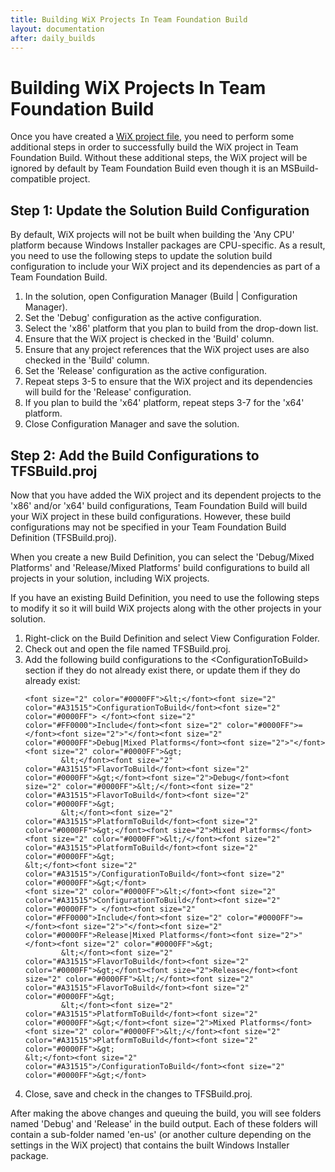 ```yaml
---
title: Building WiX Projects In Team Foundation Build
layout: documentation
after: daily_builds
---
```

# Building WiX Projects In Team Foundation Build

Once you have created a [WiX project file](authoring_first_msbuild_project.md), you need to perform some additional steps in order to successfully build the WiX project in Team Foundation Build. Without these additional steps, the WiX project will be ignored by default by Team Foundation Build even though it is an MSBuild-compatible project.

## Step 1: Update the Solution Build Configuration
  
By default, WiX projects will not be built when building the &apos;Any CPU&apos; platform because Windows Installer packages are CPU-specific. As a result, you need to use the following steps to update the solution build configuration to include your WiX project and its dependencies as part of a Team Foundation Build.

1. In the solution, open Configuration Manager (Build | Configuration Manager).
1. Set the &apos;Debug&apos; configuration as the active configuration.
1. Select the &apos;x86&apos; platform that you plan to build from the drop-down list.
1. Ensure that the WiX project is checked in the &apos;Build&apos; column.
1. Ensure that any project references that the WiX project uses are also checked in the &apos;Build&apos; column.
1. Set the &apos;Release&apos; configuration as the active configuration.
1. Repeat steps 3-5 to ensure that the WiX project and its dependencies will build for the &apos;Release&apos; configuration.
1. If you plan to build the &apos;x64&apos; platform, repeat steps 3-7 for the &apos;x64&apos; platform.
1. Close Configuration Manager and save the solution.

## Step 2: Add the Build Configurations to TFSBuild.proj

Now that you have added the WiX project and its dependent projects to the &apos;x86&apos; and/or &apos;x64&apos; build configurations, Team Foundation Build will build your WiX project in these build configurations. However, these build configurations may not be specified in your Team Foundation Build Definition (TFSBuild.proj).

When you create a new Build Definition, you can select the &apos;Debug/Mixed Platforms&apos; and &apos;Release/Mixed Platforms&apos; build configurations to build all projects in your solution, including WiX projects.

If you have an existing Build Definition, you need to use the following steps to modify it so it will build WiX projects along with the other projects in your solution.

<ol>
  <li>Right-click on the Build Definition and select View Configuration Folder.</li>
  <li>Check out and open the file named TFSBuild.proj.</li>
  <li>Add the following build configurations to the &lt;ConfigurationToBuild&gt; section if they do not already exist there, or update them if they do already exist:

```
<font size="2" color="#0000FF">&lt;</font><font size="2" color="#A31515">ConfigurationToBuild</font><font size="2" color="#0000FF"> </font><font size="2" color="#FF0000">Include</font><font size="2" color="#0000FF">=</font><font size="2">"</font><font size="2" color="#0000FF">Debug|Mixed Platforms</font><font size="2">"</font><font size="2" color="#0000FF">&gt;
        &lt;</font><font size="2" color="#A31515">FlavorToBuild</font><font size="2" color="#0000FF">&gt;</font><font size="2">Debug</font><font size="2" color="#0000FF">&lt;/</font><font size="2" color="#A31515">FlavorToBuild</font><font size="2" color="#0000FF">&gt;
        &lt;</font><font size="2" color="#A31515">PlatformToBuild</font><font size="2" color="#0000FF">&gt;</font><font size="2">Mixed Platforms</font><font size="2" color="#0000FF">&lt;/</font><font size="2" color="#A31515">PlatformToBuild</font><font size="2" color="#0000FF">&gt;
&lt;</font><font size="2" color="#A31515">/ConfigurationToBuild</font><font size="2" color="#0000FF">&gt;</font>
<font size="2" color="#0000FF">&lt;</font><font size="2" color="#A31515">ConfigurationToBuild</font><font size="2" color="#0000FF"> </font><font size="2" color="#FF0000">Include</font><font size="2" color="#0000FF">=</font><font size="2">"</font><font size="2" color="#0000FF">Release|Mixed Platforms</font><font size="2">"</font><font size="2" color="#0000FF">&gt;
        &lt;</font><font size="2" color="#A31515">FlavorToBuild</font><font size="2" color="#0000FF">&gt;</font><font size="2">Release</font><font size="2" color="#0000FF">&lt;/</font><font size="2" color="#A31515">FlavorToBuild</font><font size="2" color="#0000FF">&gt;
        &lt;</font><font size="2" color="#A31515">PlatformToBuild</font><font size="2" color="#0000FF">&gt;</font><font size="2">Mixed Platforms</font><font size="2" color="#0000FF">&lt;/</font><font size="2" color="#A31515">PlatformToBuild</font><font size="2" color="#0000FF">&gt;
&lt;</font><font size="2" color="#A31515">/ConfigurationToBuild</font><font size="2" color="#0000FF">&gt;</font>
```

  </li>
  <li>Close, save and check in the changes to TFSBuild.proj.</li>
</ol>

After making the above changes and queuing the build, you will see folders named &apos;Debug&apos; and &apos;Release&apos; in the build output. Each of these folders will contain a sub-folder named &apos;en-us&apos; (or another culture depending on the settings in the WiX project) that contains the built Windows Installer package.

